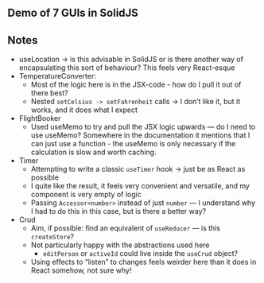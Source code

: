 ## Demo of 7 GUIs in SolidJS

## Notes

* useLocation -> is this advisable in SolidJS or is there another way of encapsulating this sort of behaviour?  This feels very React-esque
* TemperatureConverter:
    * Most of the logic here is in the JSX-code - how do I pull it out of there best?
    * Nested `setCelsius -> setFahrenheit` calls -> I don’t like it, but it works, and it does what I expect
* FlightBooker
    * Used useMemo to try and pull the JSX logic upwards — do I need to use useMemo?  Somewhere in the documentation it mentions that I can just use a function - the useMemo is only necessary if the calculation is slow and worth caching.
* Timer
    * Attempting to write a classic `useTimer` hook -> just be as React as possible 
    * I quite like the result, it feels very convenient and versatile, and my component is very empty of logic
    * Passing `Accessor<number>` instead of just `number` — I understand why I had to do this in this case, but is there a better way?
* Crud
    * Aim, if possible: find an equivalent of `useReducer` — is this `createStore`?
    * Not particularly happy with the abstractions used here
        * `editPerson` or `activeId` could live inside the `useCrud` object?
    * Using effects to “listen” to changes feels weirder here than it does in React somehow, not sure why!
